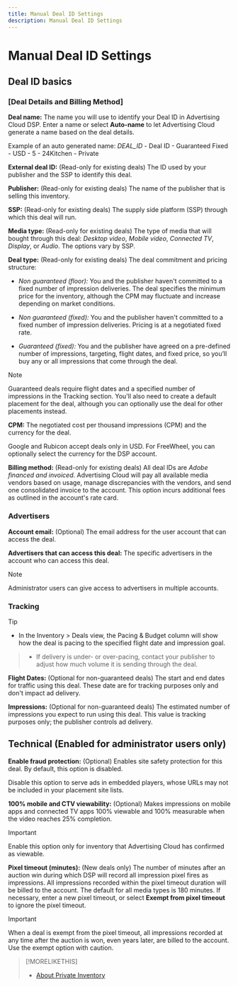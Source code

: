 ```yaml
---
title: Manual Deal ID Settings
description: Manual Deal ID Settings
---
```


# Manual Deal ID Settings

## Deal ID basics

### [Deal Details and Billing Method]

**Deal name:**  The name you will use to identify your Deal ID in Advertising Cloud DSP. Enter a name or select **Auto-name** to let Advertising Cloud generate a name based on the deal details.

Example of an auto generated name: *DEAL_ID* - Deal ID - Guaranteed Fixed - USD - 5 - 24Kitchen - Private

**External deal ID:** (Read-only for existing deals) The ID used by your publisher and the SSP to identify this deal.

**Publisher:** (Read-only for existing deals) The name of the publisher that is selling this inventory.

**SSP:** (Read-only for existing deals) The supply side platform (SSP) through which this deal will run.

**Media type:** (Read-only for existing deals) The type of media that will bought through this deal:  *Desktop video*, *Mobile video*, *Connected TV*, *Display*, or *Audio*. The options vary by SSP.

**Deal type:** (Read-only for existing deals) The deal commitment and pricing structure:

* *Non guaranteed (floor):* You and the publisher haven't committed to a fixed number of impression deliveries. The deal specifies the minimum price for the inventory, although the CPM may fluctuate and increase depending on market conditions.

* *Non guaranteed (fixed):* You and the publisher haven't committed to a fixed number of impression deliveries. Pricing is at a negotiated fixed rate.

* *Guaranteed (fixed):*  You and the publisher have agreed on a pre-defined number of impressions, targeting, flight dates, and fixed price, so you’ll buy any or all impressions that come through the deal. 

>[!NOTE]
>
>Guaranteed deals require flight dates and a specified number of impressions in the Tracking section. You'll also need to create a default placement for the deal, although you can optionally use the deal for other placements instead.

**CPM:** The negotiated cost per thousand impressions (CPM) and the currency for the deal.

Google and Rubicon accept deals only in USD. For FreeWheel, you can optionally select the currency for the DSP account. <!-- FreeWheel is the only SSP with non-US currencies. -->

**Billing method:** (Read-only for existing deals) All deal IDs are *Adobe financed and invoiced*. Advertising Cloud will pay all available media vendors based on usage, manage discrepancies with the vendors, and send one consolidated invoice to the account. This option incurs additional fees as outlined in the account's rate card<!--[](/help/dsp/admin/rate-card-view.md)-->.

### Advertisers

**Account email:** (Optional) The email address for the user account that can access the deal.

**Advertisers that can access this deal:** The specific advertisers in the account who can access this deal.

>[!NOTE]
>
>Administrator users can give access to advertisers in multiple accounts.

### Tracking

>[!TIP]
>
>* In the Inventory > Deals view, the Pacing & Budget column will show how the deal is pacing to the specified flight date and impression goal.

>* If delivery is under- or over-pacing, contact your publisher to adjust how much volume it is sending through the deal.

**Flight Dates:** (Optional for non-guaranteed deals) The start and end dates for traffic using this deal. These date are for tracking purposes only and don't impact ad delivery.

**Impressions:** (Optional for non-guaranteed deals) The estimated number of impressions you expect to run using this deal. This value is tracking purposes only; the publisher controls ad delivery.

## Technical (Enabled for administrator users only)

**Enable fraud protection:** (Optional) Enables site safety protection for this deal. By default, this option is disabled.

Disable this option to serve ads in embedded players, whose URLs may not be included in your placement site lists.

**100% mobile and CTV viewability:** (Optional) Makes impressions on mobile apps and connected TV apps 100% viewable and 100% measurable when the video reaches 25% completion. <!-- verify this -->

>[!IMPORTANT]
>
>Enable this option only for inventory that Advertising Cloud has confirmed as viewable.

**Pixel timeout (minutes):** (New deals only) The number of minutes after an auction win during which DSP will record all impression pixel fires as impressions. All impressions recorded within the pixel timeout duration will be billed to the account. The default for all media types is 180 minutes. If necessary, enter a new pixel timeout, or select **Exempt from pixel timeout** to ignore the pixel timeout.

>[!IMPORTANT]
>
>When a deal is exempt from the pixel timeout, all impressions recorded at any time after the auction is won, even years later, are billed to the account. Use the exempt option with caution.

>[!MORELIKETHIS]
>
>* [About Private Inventory](private-inventory-about.md)
<!-- >* [Create Manual Deal ID Details](deal-id-create.md) -->
